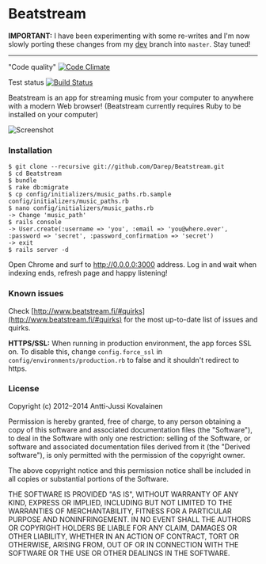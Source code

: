 # Beatstream

**IMPORTANT:** I have been experimenting with some re-writes and I'm now slowly porting these changes from my [dev](https://github.com/Darep/Beatstream/tree/dev) branch into `master`. Stay tuned!

---

"Code quality" [![Code Climate](https://codeclimate.com/github/Darep/Beatstream/badges/gpa.svg)](https://codeclimate.com/github/Darep/Beatstream)

Test status [![Build Status](https://travis-ci.org/Darep/Beatstream.svg?branch=master)](https://travis-ci.org/Darep/Beatstream)

Beatstream is an app for streaming music from your computer to anywhere with a modern Web browser!
(Beatstream currently requires Ruby to be installed on your computer)

![Screenshot](http://i.imgur.com/oRGwu.png)

### Installation

    $ git clone --recursive git://github.com/Darep/Beatstream.git
    $ cd Beatstream
    $ bundle
    $ rake db:migrate
    $ cp config/initializers/music_paths.rb.sample config/initializers/music_paths.rb
    $ nano config/initializers/music_paths.rb
    -> Change 'music_path'
    $ rails console
    -> User.create(:username => 'you', :email => 'you@where.ever', :password => 'secret', :password_confirmation => 'secret')
    -> exit
    $ rails server -d

Open Chrome and surf to http://0.0.0.0:3000 address. Log in and wait when indexing ends, refresh page and happy listening!


### Known issues

Check [http://www.beatstream.fi/#quirks](http://www.beatstream.fi/#quirks) for the most up-to-date list of issues and quirks.

**HTTPS/SSL:** When running in production environment, the app forces SSL on. To disable this, change `config.force_ssl` in `config/environments/production.rb` to false and it shouldn't redirect to https.

### License

Copyright (c) 2012&ndash;2014 Antti-Jussi Kovalainen

Permission is hereby granted, free of charge, to any person obtaining
a copy of this software and associated documentation files (the
"Software"), to deal in the Software with only one restriction: selling
of the Software, or software and associated documentation files derived from it (the
"Derived software"), is only permitted with the
permission of the copyright owner.

The above copyright notice and this permission notice shall be included
in all copies or substantial portions of the Software.

THE SOFTWARE IS PROVIDED "AS IS", WITHOUT WARRANTY OF ANY KIND,
EXPRESS OR IMPLIED, INCLUDING BUT NOT LIMITED TO THE WARRANTIES OF
MERCHANTABILITY, FITNESS FOR A PARTICULAR PURPOSE AND NONINFRINGEMENT.
IN NO EVENT SHALL THE AUTHORS OR COPYRIGHT HOLDERS BE LIABLE FOR ANY
CLAIM, DAMAGES OR OTHER LIABILITY, WHETHER IN AN ACTION OF CONTRACT,
TORT OR OTHERWISE, ARISING FROM, OUT OF OR IN CONNECTION WITH THE
SOFTWARE OR THE USE OR OTHER DEALINGS IN THE SOFTWARE.
